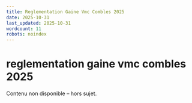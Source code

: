 ```yaml
---
title: Reglementation Gaine Vmc Combles 2025
date: 2025-10-31
last_updated: 2025-10-31
wordcount: 11
robots: noindex
---
```


# reglementation gaine vmc combles 2025

Contenu non disponible – hors sujet.